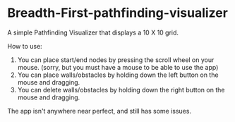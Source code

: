 # Breadth-First-pathfinding-visualizer
A simple Pathfinding Visualizer that displays a 10 X 10 grid.

How to use:
1. You can place start/end nodes by pressing the scroll wheel on your mouse. (sorry, but you must have a mouse to be able to use the app)
2. You can place walls/obstacles by holding down the left button on the mouse and dragging.
3. You can delete walls/obstacles by holding down the right button on the mouse and dragging.

The app isn't anywhere near perfect, and still has some issues.

